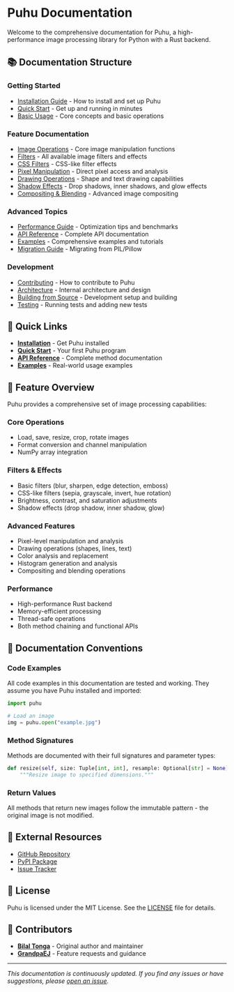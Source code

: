 # Puhu Documentation

Welcome to the comprehensive documentation for Puhu, a high-performance image processing library for Python with a Rust backend.

## 📚 Documentation Structure

### Getting Started
- [Installation Guide](installation.md) - How to install and set up Puhu
- [Quick Start](quickstart.md) - Get up and running in minutes
- [Basic Usage](basic-usage.md) - Core concepts and basic operations

### Feature Documentation
- [Image Operations](image-operations.md) - Core image manipulation functions
- [Filters](filters.md) - All available image filters and effects
- [CSS Filters](css-filters.md) - CSS-like filter effects
- [Pixel Manipulation](pixel-manipulation.md) - Direct pixel access and analysis
- [Drawing Operations](drawing.md) - Shape and text drawing capabilities
- [Shadow Effects](shadows.md) - Drop shadows, inner shadows, and glow effects
- [Compositing & Blending](compositing.md) - Advanced image compositing

### Advanced Topics
- [Performance Guide](performance.md) - Optimization tips and benchmarks
- [API Reference](api-reference.md) - Complete API documentation
- [Examples](examples.md) - Comprehensive examples and tutorials
- [Migration Guide](migration.md) - Migrating from PIL/Pillow

### Development
- [Contributing](contributing.md) - How to contribute to Puhu
- [Architecture](architecture.md) - Internal architecture and design
- [Building from Source](building.md) - Development setup and building
- [Testing](testing.md) - Running tests and adding new tests

## 🚀 Quick Links

- **[Installation](installation.md)** - Get Puhu installed
- **[Quick Start](quickstart.md)** - Your first Puhu program
- **[API Reference](api-reference.md)** - Complete method documentation
- **[Examples](examples.md)** - Real-world usage examples

## 🎯 Feature Overview

Puhu provides a comprehensive set of image processing capabilities:

### Core Operations
- Load, save, resize, crop, rotate images
- Format conversion and channel manipulation
- NumPy array integration

### Filters & Effects
- Basic filters (blur, sharpen, edge detection, emboss)
- CSS-like filters (sepia, grayscale, invert, hue rotation)
- Brightness, contrast, and saturation adjustments
- Shadow effects (drop shadow, inner shadow, glow)

### Advanced Features
- Pixel-level manipulation and analysis
- Drawing operations (shapes, lines, text)
- Color analysis and replacement
- Histogram generation and analysis
- Compositing and blending operations

### Performance
- High-performance Rust backend
- Memory-efficient processing
- Thread-safe operations
- Both method chaining and functional APIs

## 📖 Documentation Conventions

### Code Examples
All code examples in this documentation are tested and working. They assume you have Puhu installed and imported:

```python
import puhu

# Load an image
img = puhu.open("example.jpg")
```

### Method Signatures
Methods are documented with their full signatures and parameter types:

```python
def resize(self, size: Tuple[int, int], resample: Optional[str] = None) -> Image:
    """Resize image to specified dimensions."""
```

### Return Values
All methods that return new images follow the immutable pattern - the original image is not modified.

## 🔗 External Resources

- [GitHub Repository](https://github.com/bgunebakan/puhu)
- [PyPI Package](https://pypi.org/project/puhu/)
- [Issue Tracker](https://github.com/bgunebakan/puhu/issues)

## 📝 License

Puhu is licensed under the MIT License. See the [LICENSE](../LICENSE) file for details.

## 👥 Contributors

- **[Bilal Tonga](https://github.com/bgunebakan)** - Original author and maintainer
- **[GrandpaEJ](https://github.com/GrandpaEJ)** - Feature requests and guidance

---

*This documentation is continuously updated. If you find any issues or have suggestions, please [open an issue](https://github.com/bgunebakan/puhu/issues).*
